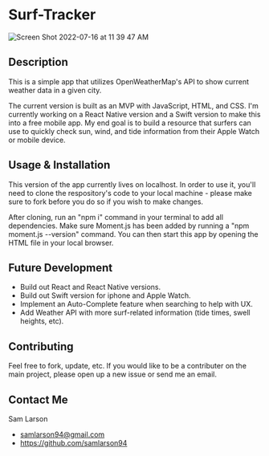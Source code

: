 # Surf-Tracker

![Screen Shot 2022-07-16 at 11 39 47 AM](https://user-images.githubusercontent.com/24683662/179364083-6654cb65-fe97-46b8-9bea-005c537c8dd6.png)

## Description
This is a simple app that utilizes OpenWeatherMap's API to show current weather data in a given city.

The current version is built as an MVP with JavaScript, HTML, and CSS. I'm currently working on a React Native version and a Swift version to make this into a free mobile app.  My end goal is to build a resource that surfers can use to quickly check sun, wind, and tide information from their Apple Watch or mobile device. 

## Usage & Installation
This version of the app currently lives on localhost. In order to use it, you'll need to clone the respository's code to your local machine - please make sure to fork before you do so if you wish to make changes.

After cloning, run an "npm i" command in your terminal to add all dependencies.  Make sure Moment.js has been added by running a "npm moment.js --version" command.  You can then start this app by opening the HTML file in your local browser.

## Future Development
- Build out React and React Native versions. 
- Build out Swift version for iphone and Apple Watch. 
- Implement an Auto-Complete feature when searching to help with UX.
- Add Weather API with more surf-related information (tide times, swell heights, etc).

## Contributing
Feel free to fork, update, etc. If you would like to be a contributer on the main project, please open up a new issue or send me an email.

## Contact Me
Sam Larson
- samlarson94@gmail.com
- https://github.com/samlarson94